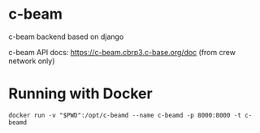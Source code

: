 c-beam
======

c-beam backend based on django

c-beam API docs: https://c-beam.cbrp3.c-base.org/doc (from crew network only)


Running with Docker
===================

`docker run -v "$PWD":/opt/c-beamd --name c-beamd -p 8000:8000 -t
c-beamd`
